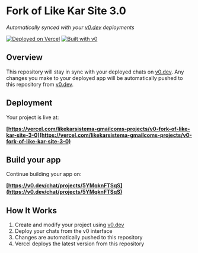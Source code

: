 # Fork of Like Kar Site 3.0

*Automatically synced with your [v0.dev](https://v0.dev) deployments*

[![Deployed on Vercel](https://img.shields.io/badge/Deployed%20on-Vercel-black?style=for-the-badge&logo=vercel)](https://vercel.com/likekarsistema-gmailcoms-projects/v0-fork-of-like-kar-site-3-0)
[![Built with v0](https://img.shields.io/badge/Built%20with-v0.dev-black?style=for-the-badge)](https://v0.dev/chat/projects/5YMqknFTSqS)

## Overview

This repository will stay in sync with your deployed chats on [v0.dev](https://v0.dev).
Any changes you make to your deployed app will be automatically pushed to this repository from [v0.dev](https://v0.dev).

## Deployment

Your project is live at:

**[https://vercel.com/likekarsistema-gmailcoms-projects/v0-fork-of-like-kar-site-3-0](https://vercel.com/likekarsistema-gmailcoms-projects/v0-fork-of-like-kar-site-3-0)**

## Build your app

Continue building your app on:

**[https://v0.dev/chat/projects/5YMqknFTSqS](https://v0.dev/chat/projects/5YMqknFTSqS)**

## How It Works

1. Create and modify your project using [v0.dev](https://v0.dev)
2. Deploy your chats from the v0 interface
3. Changes are automatically pushed to this repository
4. Vercel deploys the latest version from this repository
